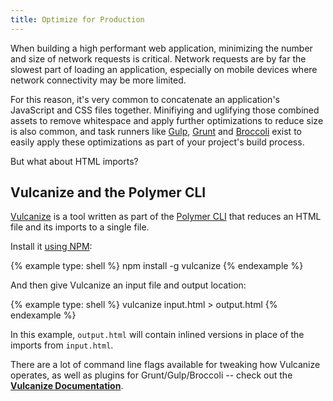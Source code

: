 ```yaml
---
title: Optimize for Production
---
```


When building a high performant web application, minimizing the number and size of network requests is critical. Network requests are by far the slowest part of loading an application, especially on mobile devices where network connectivity may be more limited.

For this reason, it's very common to concatenate an application's JavaScript and CSS files together. Minifiying and uglifying those combined assets to remove whitespace and apply further optimizations to reduce size is also common, and task runners like [Gulp](http://gulpjs.com/), [Grunt](http://gruntjs.com/) and [Broccoli](http://broccolijs.com/) exist to easily apply these optimizations as part of your project's build process.

But what about HTML imports?

## Vulcanize and the Polymer CLI

[Vulcanize](https://github.com/Polymer/vulcanize) is a tool written as part of the [Polymer CLI](https://www.polymer-project.org/1.0/docs/tools/polymer-cli) that reduces an HTML file and its imports to a single file.

Install it [using NPM](https://www.npmjs.com/package/vulcanize):

{% example type: shell %}
npm install -g vulcanize
{% endexample %}

And then give Vulcanize an input file and output location:

{% example type: shell %}
vulcanize input.html > output.html
{% endexample %}

In this example, `output.html` will contain inlined versions in place of the imports from `input.html`.

There are a lot of command line flags available for tweaking how Vulcanize operates, as well as plugins for Grunt/Gulp/Broccoli -- check out the **[Vulcanize Documentation](https://github.com/Polymer/vulcanize)**.
